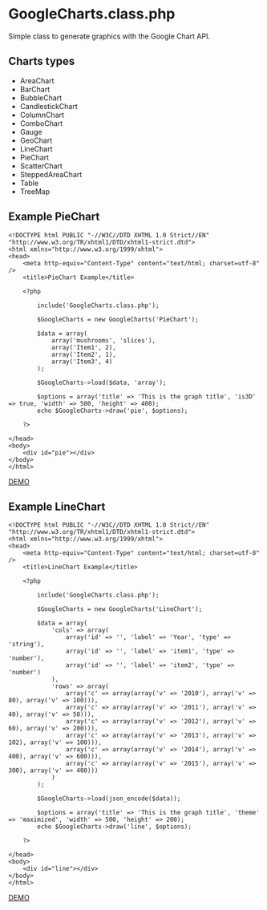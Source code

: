 # GoogleCharts.class.php
Simple class to generate graphics with the Google Chart API.

## Charts types

* AreaChart
* BarChart
* BubbleChart
* CandlestickChart
* ColumnChart
* ComboChart
* Gauge
* GeoChart
* LineChart
* PieChart
* ScatterChart
* SteppedAreaChart
* Table
* TreeMap

## Example PieChart

```
<!DOCTYPE html PUBLIC "-//W3C//DTD XHTML 1.0 Strict//EN" "http://www.w3.org/TR/xhtml1/DTD/xhtml1-strict.dtd">
<html xmlns="http://www.w3.org/1999/xhtml">
<head>
    <meta http-equiv="Content-Type" content="text/html; charset=utf-8" />
    <title>PieChart Example</title>

    <?php
    
        include('GoogleCharts.class.php');
        
        $GoogleCharts = new GoogleCharts('PieChart');
    
        $data = array(
            array('mushrooms', 'slices'),
            array('Item1', 2),
            array('Item2', 1),
            array('Item3', 4)
        );
        
        $GoogleCharts->load($data, 'array');
    
        $options = array('title' => 'This is the graph title', 'is3D' => true, 'width' => 500, 'height' => 400);
        echo $GoogleCharts->draw('pie', $options);
        
    ?>

</head>
<body>
    <div id="pie"></div>
</body>
</html>
```
[DEMO](https://guilhermeaparicio.com.br/github/GoogleCharts.class.php/PieChart.php)

## Example LineChart

```
<!DOCTYPE html PUBLIC "-//W3C//DTD XHTML 1.0 Strict//EN" "http://www.w3.org/TR/xhtml1/DTD/xhtml1-strict.dtd">
<html xmlns="http://www.w3.org/1999/xhtml">
<head>
    <meta http-equiv="Content-Type" content="text/html; charset=utf-8" />
    <title>LineChart Example</title>

    <?php

        include('GoogleCharts.class.php');
    
        $GoogleCharts = new GoogleCharts('LineChart');
    
        $data = array(
            'cols' => array(
                array('id' => '', 'label' => 'Year', 'type' => 'string'),
                array('id' => '', 'label' => 'item1', 'type' => 'number'),
                array('id' => '', 'label' => 'item2', 'type' => 'number')
            ),
            'rows' => array(
                array('c' => array(array('v' => '2010'), array('v' => 80), array('v' => 100))),
                array('c' => array(array('v' => '2011'), array('v' => 40), array('v' => 50))),
                array('c' => array(array('v' => '2012'), array('v' => 60), array('v' => 200))),
                array('c' => array(array('v' => '2013'), array('v' => 102), array('v' => 100))),
                array('c' => array(array('v' => '2014'), array('v' => 400), array('v' => 600))),
                array('c' => array(array('v' => '2015'), array('v' => 300), array('v' => 400)))
            )
        );
        
        $GoogleCharts->load(json_encode($data));
    
        $options = array('title' => 'This is the graph title', 'theme' => 'maximized', 'width' => 500, 'height' => 200);
        echo $GoogleCharts->draw('line', $options);

    ?>

</head>
<body>
    <div id="line"></div>
</body>
</html>
```
[DEMO](https://guilhermeaparicio.com.br/github/GoogleCharts.class.php/LineChart.php)

